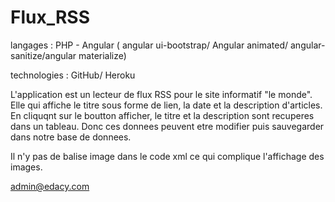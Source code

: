 # Flux_RSS

langages : PHP - Angular ( angular ui-bootstrap/ Angular animated/ angular-sanitize/angular materialize)

technologies : GitHub/ Heroku

L'application est un lecteur de flux RSS pour le site informatif "le monde". Elle qui affiche le titre sous forme de lien, la date et la description d'articles. En cliquqnt sur le boutton afficher, le titre et la description sont recuperes dans un tableau. Donc ces donnees peuvent etre modifier puis sauvegarder dans notre base de donnees.  

Il n'y pas de balise image dans le code xml ce qui complique l'affichage des images.








admin@edacy.com

